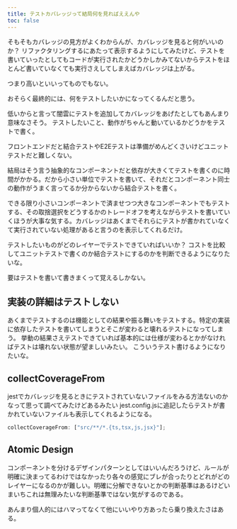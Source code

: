 ```yaml
---
title: テストカバレッジって結局何を見ればええんや
toc: false
---
```


そもそもカバレッジの見方がよくわからんが、カバレッジを見ると何がいいのか？
リファクタリングするにあたって表示するようにしてみたけど、テストを書いていったとしてもコードが実行されたかどうかしかみてないからテストをほとんど書いていなくても実行さえしてしまえばカバレッジは上がる。

つまり高いといいってものでもない。

おそらく最終的には、何をテストしたいかになってくるんだと思う。

低いからと言って闇雲にテストを追加してカバレッジをあげたとしてもあんまり意味なさそう。
テストしたいこと、動作がちゃんと動いているかどうかをテストで書く。

フロントエンドだと結合テストやE2Eテストは準備がめんどくさいけどユニットテストだと難しくない。

結局はそう言う抽象的なコンポーネントだと依存が大きくてテストを書くのに時間がかかる。だから小さい単位でテストを書いて、それだとコンポーネント同士の動作がうまく言ってるか分からないから結合テストを書く。

できる限り小さいコンポーネントで済ませつつ大きなコンポーネントでもテストする、その取捨選択をどうするかのトレードオフを考えながらテストを書いていくほうが大事な気する。カバレッジはあくまでそれらにテストが書かれていなくて実行されていない処理があると言うのを表示してくれるだけ。

テストしたいものがどのレイヤーでテストできていればいいか？
コストを比較してユニットテストで書くのか結合テストにするのかを判断できるようになりたいな。

要はテストを書いて書きまくって覚えるしかない。

## 実装の詳細はテストしない

あくまでテストするのは機能としての結果や振る舞いをテストする。特定の実装に依存したテストを書いてしまうとそこが変わると壊れるテストになってしまう。
挙動の結果さえテストできていれば基本的には仕様が変わるとかがなければテストは壊れない状態が望ましいみたい。
こういうテスト書けるようになりたいな。

## collectCoverageFrom

jestでカバレッジを見るときにテストされていないファイルをみる方法ないのかなって思って調べてみたけどあるみたい
jest.config.jsに追記したらテストが書かれていないファイルも表示してくれるようになる。

```js
collectCoverageFrom: ["src/**/*.{ts,tsx,js,jsx}"];
```

## Atomic Design

コンポーネントを分けるデザインパターンとしてはいいんだろうけど、ルールが明確に決まってるわけではなかったり各々の感覚にブレが合ったりとどれがどのレイヤーになるのかが難しい。明確に分解できないとかの判断基準はあるけどいまいちこれは無理みたいな判断基準ではない気がするのである。

あんまり個人的にはハマってなくて他にいいやり方あったら乗り換えたさはある。
